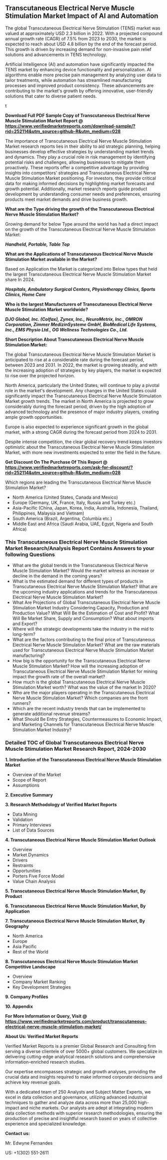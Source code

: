 <h2>Transcutaneous Electrical Nerve Muscle Stimulation Market Impact of AI and Automation</h2><p>The global Transcutaneous Electrical Nerve Stimulation (TENS) market was valued at approximately USD 2.3 billion in 2022. With a projected compound annual growth rate (CAGR) of 7.5% from 2023 to 2030, the market is expected to reach about USD 4.8 billion by the end of the forecast period. This growth is driven by increasing demand for non-invasive pain relief solutions and advancements in TENS technology.</p><p>Artificial Intelligence (AI) and automation have significantly impacted the TENS market by enhancing device functionality and personalization. AI algorithms enable more precise pain management by analyzing user data to tailor treatments, while automation has streamlined manufacturing processes and improved product consistency. These advancements are contributing to the market's growth by offering innovative, user-friendly solutions that cater to diverse patient needs.</p>t</p><p id="" class=""><strong>Download Full PDF Sample Copy of Transcutaneous Electrical Nerve Muscle Stimulation Market Report @ <a href="https://www.verifiedmarketreports.com/download-sample/?rid=252114&utm_source=github-R&utm_medium=028" target="_blank">https://www.verifiedmarketreports.com/download-sample/?rid=252114&utm_source=github-R&utm_medium=028</a></strong></p><p>The importance of&nbsp;Transcutaneous Electrical Nerve Muscle Stimulation Market research reports lies in their ability to aid strategic planning, helping businesses develop effective strategies by understanding market trends and dynamics. They play a crucial role in risk management by identifying potential risks and challenges, allowing businesses to mitigate them proactively. These reports offer a competitive advantage by providing insights into competitors' strategies and Transcutaneous Electrical Nerve Muscle Stimulation Market positioning. For investors, they provide critical data for making informed decisions by highlighting market forecasts and growth potential. Additionally, market research reports guide product development by understanding consumer needs and preferences, ensuring products meet market demands and drive business growth.</p><p><strong>What are the&nbsp;Type driving the growth of the Transcutaneous Electrical Nerve Muscle Stimulation Market?</strong></p><p id="" class="">Growing demand for below Type around the world has had a direct impact on the growth of the Transcutaneous Electrical Nerve Muscle Stimulation Market:</p><em><strong>Handheld, Portable, Table Top</strong></em></p><strong>What are the&nbsp;Applications&nbsp;of Transcutaneous Electrical Nerve Muscle Stimulation Market available in the Market?</strong></p><p id="" class="">Based on Application the Market is categorized into Below types that held the largest Transcutaneous Electrical Nerve Muscle Stimulation Market share In 2024.</p><em><strong>Hospitals, Ambulatory Surgical Centers, Physiotherapy Clinics, Sports Clinics, Home Care</strong></em></p><strong>Who is the largest Manufacturers of Transcutaneous Electrical Nerve Muscle Stimulation Market worldwide?</strong></p><p><em><strong>DJO Global, Inc. (Colfax), Zynex, Inc., NeuroMetrix, Inc., OMRON Corporation, Zimmer MedizinSysteme GmbH, BioMedical Life Systems, Inc., EMS Physio Ltd., OG Wellness Technologies Co., Ltd.</strong></em></p><p id="" class=""><strong>Short Description About Transcutaneous Electrical Nerve Muscle Stimulation Market:</strong></p><p>The global Transcutaneous Electrical Nerve Muscle Stimulation Market is anticipated to rise at a considerable rate during the forecast period, between 2023 and 2031. In 2022, the market is growing steadily, and with the increasing adoption of strategies by key players, the market is expected to rise over the projected horizon.</p><p>North America, particularly the United States, will continue to play a pivotal role in the market's development. Any changes in the United States could significantly impact the Transcutaneous Electrical Nerve Muscle Stimulation Market growth trends. The market in North America is projected to grow considerably during the forecast period, driven by the high adoption of advanced technology and the presence of major industry players, creating ample growth opportunities.</p><p>Europe is also expected to experience significant growth in the global market, with a strong CAGR during the forecast period from 2024 to 2031.</p><p>Despite intense competition, the clear global recovery trend keeps investors optimistic about the Transcutaneous Electrical Nerve Muscle Stimulation Market, with more new investments expected to enter the field in the future.</p><p id="" class=""><strong>Get Discount On The Purchase Of This Report @ <a href="https://www.verifiedmarketreports.com/ask-for-discount/?rid=252114&utm_source=github-R&utm_medium=028" target="_blank">https://www.verifiedmarketreports.com/ask-for-discount/?rid=252114&utm_source=github-R&utm_medium=028</a></strong></p>Which regions are leading the Transcutaneous Electrical Nerve Muscle Stimulation Market?</p><ul><li>North America (United States, Canada and Mexico)</li><li>Europe (Germany, UK, France, Italy, Russia and Turkey etc.)</li><li>Asia-Pacific (China, Japan, Korea, India, Australia, Indonesia, Thailand, Philippines, Malaysia and Vietnam)</li><li>South America (Brazil, Argentina, Columbia etc.)</li><li>Middle East and Africa (Saudi Arabia, UAE, Egypt, Nigeria and South Africa)</li></ul><h3 id="" class="">This Transcutaneous Electrical Nerve Muscle Stimulation Market Research/Analysis Report Contains Answers to your following Questions</h3><ul><li>What are the global trends in the Transcutaneous Electrical Nerve Muscle Stimulation Market? Would the market witness an increase or decline in the demand in the coming years?</li><li>What is the estimated demand for different types of products in Transcutaneous Electrical Nerve Muscle Stimulation Market? What are the upcoming industry applications and trends for the Transcutaneous Electrical Nerve Muscle Stimulation Market?</li><li>What Are Projections of Global Transcutaneous Electrical Nerve Muscle Stimulation Market Industry Considering Capacity, Production and Production Value? What Will Be the Estimation of Cost and Profit? What Will Be Market Share, Supply and Consumption? What about imports and Export?</li><li>Where will the strategic developments take the industry in the mid to long-term?</li><li>What are the factors contributing to the final price of Transcutaneous Electrical Nerve Muscle Stimulation Market? What are the raw materials used for Transcutaneous Electrical Nerve Muscle Stimulation Market manufacturing?</li><li>How big is the opportunity for the Transcutaneous Electrical Nerve Muscle Stimulation Market? How will the increasing adoption of Transcutaneous Electrical Nerve Muscle Stimulation Market for mining impact the growth rate of the overall market?</li><li>How much is the global Transcutaneous Electrical Nerve Muscle Stimulation Market worth? What was the value of the market In 2020?</li><li>Who are the major players operating in the Transcutaneous Electrical Nerve Muscle Stimulation Market? Which companies are the front runners?</li><li>Which are the recent industry trends that can be implemented to generate additional revenue streams?</li><li>What Should Be Entry Strategies, Countermeasures to Economic Impact, and Marketing Channels for Transcutaneous Electrical Nerve Muscle Stimulation Market Industry?</li></ul><h3 id="" class="">Detailed TOC of Global Transcutaneous Electrical Nerve Muscle Stimulation Market Research Report, 2024-2030</h3><p id="" class=""><strong>1. Introduction of the Transcutaneous Electrical Nerve Muscle Stimulation Market</strong></p><ul><li>Overview of the Market</li><li>Scope of Report</li><li>Assumptions</li></ul><p id="" class=""><strong>2. Executive Summary</strong></p><p id="" class=""><strong>3. Research Methodology of Verified Market Reports</strong></p><ul><li>Data Mining</li><li>Validation</li><li>Primary Interviews</li><li>List of Data Sources</li></ul><p id="" class=""><strong>4. Transcutaneous Electrical Nerve Muscle Stimulation Market Outlook</strong></p><ul><li>Overview</li><li>Market Dynamics</li><li>Drivers</li><li>Restraints</li><li>Opportunities</li><li>Porters Five Force Model</li><li>Value Chain Analysis</li></ul><p id="" class=""><strong>5. Transcutaneous Electrical Nerve Muscle Stimulation Market, By Product</strong></p><p id="" class=""><strong>6. Transcutaneous Electrical Nerve Muscle Stimulation Market, By Application</strong></p><p id="" class=""><strong>7. Transcutaneous Electrical Nerve Muscle Stimulation Market, By Geography</strong></p><ul><li>North America</li><li>Europe</li><li>Asia Pacific</li><li>Rest of the World</li></ul><p id="" class=""><strong>8. Transcutaneous Electrical Nerve Muscle Stimulation Market Competitive Landscape</strong></p><ul><li>Overview</li><li>Company Market Ranking</li><li>Key Development Strategies</li></ul><p id="" class=""><strong>9. Company Profiles</strong></p><p id="" class=""><strong>10. Appendix</strong></p><p id="" class=""><strong>For More Information or Query, Visit @ <a href="https://www.verifiedmarketreports.com/product/transcutaneous-electrical-nerve-muscle-stimulation-market/" target="_blank">https://www.verifiedmarketreports.com/product/transcutaneous-electrical-nerve-muscle-stimulation-market/</a></strong></p><p id="" class=""><strong>About Us: Verified Market Reports</strong></p><p id="" class="">Verified Market Reports is a premier Global Research and Consulting firm serving a diverse clientele of over 5000+ global customers. We specialize in delivering cutting-edge analytical research solutions and comprehensive information-enriched research studies.</p><p id="" class="">Our expertise encompasses strategic and growth analyses, providing the crucial data and insights required to make informed corporate decisions and achieve key revenue goals.</p><p id="" class="">With a dedicated team of 250 Analysts and Subject Matter Experts, we excel in data collection and governance, utilizing advanced industrial techniques to gather and analyze data across more than 25,000 high-impact and niche markets. Our analysts are adept at integrating modern data collection methods with superior research methodologies, ensuring the production of precise and insightful research based on years of collective experience and specialized knowledge.</p><p id="" class=""><strong>Contact us:</strong></p><p id="" class="">Mr. Edwyne Fernandes</p><p id="" class="">US: +1(302) 551-2611</p>